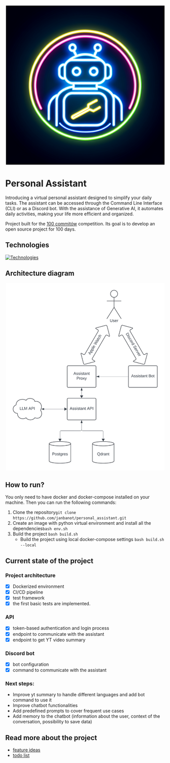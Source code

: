 <p align="center"><img src="docs/logo.png" alt="logo" width="500"/></p>

# Personal Assistant
Introducing a virtual personal assistant designed to simplify your daily tasks. The assistant can be accessed through the Command Line Interface (CLI) or as a Discord bot. With the assistance of Generative AI, it automates daily activities, making your life more efficient and organized.

Project built for the [100 commitów](https://100commitow.pl/) competition. Its goal is to develop an open source project for 100 days.

## Technologies
[![Technologies](https://skillicons.dev/icons?i=py,flask,postgres,docker,githubactions)](https://skillicons.dev)

## Architecture diagram
<p align="center"><img src="docs/diagram.png" alt="architecture diagram" width="500"/></p>

## How to run?
You only need to have docker and docker-compose installed on your machine. Then you can run the following commands:
1. Clone the repository```git clone https://github.com/janbanot/personal_assistant.git```
2. Create an image with python virtual environment and install all the dependencies```bash env.sh```
3. Build the project ```bash build.sh```
    - Build the project using local docker-compose settings ```bash build.sh --local```

## Current state of the project
### Project architecture
- [x] Dockerized environment
- [x] CI/CD pipeline
- [x] test framework
- [x] the first basic tests are implemented.

### API
- [x] token-based authentication and login process
- [x] endpoint to communicate with the assistant
- [x] endpoint to get YT video summary

### Discord bot
- [x] bot configuration
- [x] command to communicate with the assistant

### Next steps:
- Improve yt summary to handle different languages and add bot command to use it
- Improve chatbot functionalities
- Add predefined prompts to cover frequent use cases
- Add memory to the chatbot (information about the user, context of the conversation, possibility to save data)

## Read more about the project
- [feature ideas](docs/feature_ideas.md)
- [todo list](docs/todo.md)
